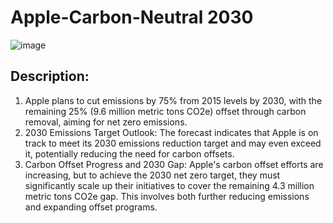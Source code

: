 # Apple-Carbon-Neutral 2030
![image](https://github.com/user-attachments/assets/a7e675bd-d6db-4655-8495-3ca41ff766e6)

## Description:
1. Apple plans to cut emissions by 75% from 2015 levels by 2030, with the remaining 25% (9.6 million metric tons CO2e) offset through carbon removal, aiming for net zero emissions.
2. 2030 Emissions Target Outlook:
The forecast indicates that Apple is on track to meet its 2030 emissions reduction target and may even exceed it, potentially reducing the need for carbon offsets.
3. Carbon Offset Progress and 2030 Gap:
Apple's carbon offset efforts are increasing, but to achieve the 2030 net zero target, they must significantly scale up their initiatives to cover the remaining 4.3 million metric tons CO2e gap. This involves both further reducing emissions and expanding offset programs.
